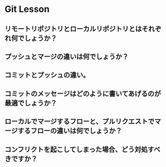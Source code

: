 # Git Lesson

## リモートリポジトリとローカルリポジトリとはそれぞれ何でしょうか？


## プッシュとマージの違いは何でしょうか？


## コミットとプッシュの違い。

## コミットのメッセージはどのように書いてあげるのが最適でしょうか？


## ローカルでマージするフローと、プルリクエストでマージするフローの違いは何でしょうか？


## コンフリクトを起こしてしまった場合、どう対処すべきですか？

